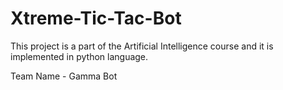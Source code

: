 # Xtreme-Tic-Tac-Bot
This project is a part of the Artificial Intelligence course and it is implemented in python language.


Team Name - Gamma Bot
